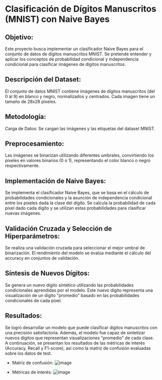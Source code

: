 # Clasificación de Dígitos Manuscritos (MNIST) con Naive Bayes

## Objetivo:
Este proyecto busca implementar un clasificador Naive Bayes para el conjunto de datos de dígitos manuscritos MNIST. Se pretende entender y aplicar los conceptos de probabilidad condicional y independencia condicional para clasificar imágenes de dígitos manuscritos.

## Descripción del Dataset:
El conjunto de datos MNIST contiene imágenes de dígitos manuscritos (del 0 al 9) en blanco y negro, normalizados y centrados. Cada imagen tiene un tamaño de 28x28 píxeles.

## Metodología:
Carga de Datos:
Se cargan las imágenes y las etiquetas del dataset MNIST.

## Preprocesamiento:
Las imágenes se binarizan utilizando diferentes umbrales, convirtiendo los píxeles en valores binarios (0 o 1), representando el color blanco o negro respectivamente.

## Implementación de Naive Bayes:
Se implementa el clasificador Naive Bayes, que se basa en el cálculo de probabilidades condicionales y la asunción de independencia condicional entre los píxeles dada la clase del dígito. Se calcula la probabilidad de cada píxel dado cada dígito y se utilizan estas probabilidades para clasificar nuevas imágenes.

## Validación Cruzada y Selección de Hiperparámetros:
Se realiza una validación cruzada para seleccionar el mejor umbral de binarización. El rendimiento del modelo se evalúa mediante el cálculo del accuracy en conjuntos de validación.

## Síntesis de Nuevos Dígitos:
Se genera un nuevo dígito sintético utilizando las probabilidades condicionales aprendidas por el modelo. Este nuevo dígito representa una visualización de un dígito "promedio" basado en las probabilidades condicionales de cada píxel.

## Resultados:
Se logró desarrollar un modelo que puede clasificar dígitos manuscritos con una precisión satisfactoria. Además, el modelo fue capaz de sintetizar nuevos dígitos que representan visualizaciones "promedio" de cada clase. A continuación, se presentan los resultados de las métricas de interés (Accuracy, Recall y F1-score), así como la matriz de confusión evaluadas sobre los datos de test.

- Matriz de confusión:
![image](https://github.com/bdrinconp/ml_mnist/assets/63571645/f49976bf-d54e-45c9-b73a-0343795d9d20)

- Métricas de interés:
![image](https://github.com/bdrinconp/ml_mnist/assets/63571645/b4a27094-e977-4eb9-bc2f-779ca9ce6b40)
